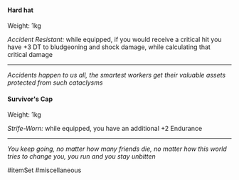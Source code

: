 #### Hard hat

Weight: 1kg

*Accident Resistant:* while equipped, if you would receive a critical hit you have +3 DT to bludgeoning and shock damage, while calculating that critical damage

---
*Accidents happen to us all, the smartest workers get their valuable assets protected from such cataclysms*

#### Survivor's Cap

Weight: 1kg

*Strife-Worn:* while equipped, you have an additional +2 Endurance

---
*You keep going, no matter how many friends die, no matter how this world tries to change you, you run and you stay unbitten*

#itemSet #miscellaneous